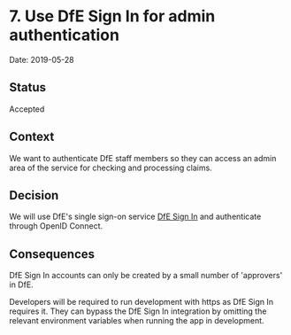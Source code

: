 # 7. Use DfE Sign In for admin authentication

Date: 2019-05-28

## Status

Accepted

## Context

We want to authenticate DfE staff members so they can access an admin area of
the service for checking and processing claims.

## Decision

We will use DfE's single sign-on service
[DfE Sign In](https://services.signin.education.gov.uk/) and authenticate
through OpenID Connect.

## Consequences

DfE Sign In accounts can only be created by a small number of 'approvers' in
DfE.

Developers will be required to run development with https as DfE Sign In
requires it. They can bypass the DfE Sign In integration by omitting the
relevant environment variables when running the app in development.
